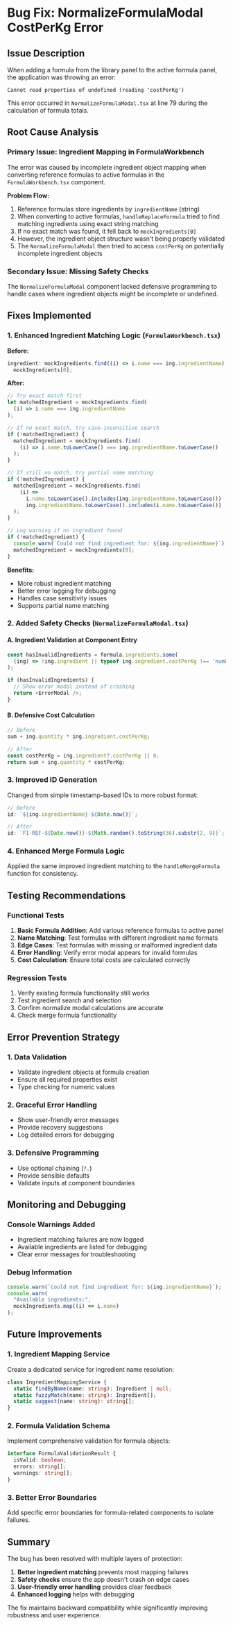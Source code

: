 # Bug Fix: NormalizeFormulaModal CostPerKg Error

## Issue Description

When adding a formula from the library panel to the active formula panel, the application was throwing an error:

```
Cannot read properties of undefined (reading 'costPerKg')
```

This error occurred in `NormalizeFormulaModal.tsx` at line 79 during the calculation of formula totals.

## Root Cause Analysis

### Primary Issue: Ingredient Mapping in FormulaWorkbench

The error was caused by incomplete ingredient object mapping when converting reference formulas to active formulas in the `FormulaWorkbench.tsx` component.

**Problem Flow:**

1. Reference formulas store ingredients by `ingredientName` (string)
2. When converting to active formulas, `handleReplaceFormula` tried to find matching ingredients using exact string matching
3. If no exact match was found, it fell back to `mockIngredients[0]`
4. However, the ingredient object structure wasn't being properly validated
5. The `NormalizeFormulaModal` then tried to access `costPerKg` on potentially incomplete ingredient objects

### Secondary Issue: Missing Safety Checks

The `NormalizeFormulaModal` component lacked defensive programming to handle cases where ingredient objects might be incomplete or undefined.

## Fixes Implemented

### 1. Enhanced Ingredient Matching Logic (`FormulaWorkbench.tsx`)

**Before:**

```typescript
ingredient: mockIngredients.find((i) => i.name === ing.ingredientName) ||
  mockIngredients[0];
```

**After:**

```typescript
// Try exact match first
let matchedIngredient = mockIngredients.find(
  (i) => i.name === ing.ingredientName
);

// If no exact match, try case-insensitive search
if (!matchedIngredient) {
  matchedIngredient = mockIngredients.find(
    (i) => i.name.toLowerCase() === ing.ingredientName.toLowerCase()
  );
}

// If still no match, try partial name matching
if (!matchedIngredient) {
  matchedIngredient = mockIngredients.find(
    (i) =>
      i.name.toLowerCase().includes(ing.ingredientName.toLowerCase()) ||
      ing.ingredientName.toLowerCase().includes(i.name.toLowerCase())
  );
}

// Log warning if no ingredient found
if (!matchedIngredient) {
  console.warn(`Could not find ingredient for: ${ing.ingredientName}`);
  matchedIngredient = mockIngredients[0];
}
```

**Benefits:**

- More robust ingredient matching
- Better error logging for debugging
- Handles case sensitivity issues
- Supports partial name matching

### 2. Added Safety Checks (`NormalizeFormulaModal.tsx`)

#### A. Ingredient Validation at Component Entry

```typescript
const hasInvalidIngredients = formula.ingredients.some(
  (ing) => !ing.ingredient || typeof ing.ingredient.costPerKg !== 'number'
);

if (hasInvalidIngredients) {
  // Show error modal instead of crashing
  return <ErrorModal />;
}
```

#### B. Defensive Cost Calculation

```typescript
// Before
sum + ing.quantity * ing.ingredient.costPerKg;

// After
const costPerKg = ing.ingredient?.costPerKg || 0;
return sum + ing.quantity * costPerKg;
```

### 3. Improved ID Generation

Changed from simple timestamp-based IDs to more robust format:

```typescript
// Before
id: `${ing.ingredientName}-${Date.now()}`;

// After
id: `FI-REF-${Date.now()}-${Math.random().toString(36).substr(2, 9)}`;
```

### 4. Enhanced Merge Formula Logic

Applied the same improved ingredient matching to the `handleMergeFormula` function for consistency.

## Testing Recommendations

### Functional Tests

1. **Basic Formula Addition**: Add various reference formulas to active panel
2. **Name Matching**: Test formulas with different ingredient name formats
3. **Edge Cases**: Test formulas with missing or malformed ingredient data
4. **Error Handling**: Verify error modal appears for invalid formulas
5. **Cost Calculation**: Ensure total costs are calculated correctly

### Regression Tests

1. Verify existing formula functionality still works
2. Test ingredient search and selection
3. Confirm normalize modal calculations are accurate
4. Check merge formula functionality

## Error Prevention Strategy

### 1. Data Validation

- Validate ingredient objects at formula creation
- Ensure all required properties exist
- Type checking for numeric values

### 2. Graceful Error Handling

- Show user-friendly error messages
- Provide recovery suggestions
- Log detailed errors for debugging

### 3. Defensive Programming

- Use optional chaining (`?.`)
- Provide sensible defaults
- Validate inputs at component boundaries

## Monitoring and Debugging

### Console Warnings Added

- Ingredient matching failures are now logged
- Available ingredients are listed for debugging
- Clear error messages for troubleshooting

### Debug Information

```javascript
console.warn(`Could not find ingredient for: ${ing.ingredientName}`);
console.warn(
  "Available ingredients:",
  mockIngredients.map((i) => i.name)
);
```

## Future Improvements

### 1. Ingredient Mapping Service

Create a dedicated service for ingredient name resolution:

```typescript
class IngredientMappingService {
  static findByName(name: string): Ingredient | null;
  static fuzzyMatch(name: string): Ingredient[];
  static suggest(name: string): string[];
}
```

### 2. Formula Validation Schema

Implement comprehensive validation for formula objects:

```typescript
interface FormulaValidationResult {
  isValid: boolean;
  errors: string[];
  warnings: string[];
}
```

### 3. Better Error Boundaries

Add specific error boundaries for formula-related components to isolate failures.

## Summary

The bug has been resolved with multiple layers of protection:

1. **Better ingredient matching** prevents most mapping failures
2. **Safety checks** ensure the app doesn't crash on edge cases
3. **User-friendly error handling** provides clear feedback
4. **Enhanced logging** helps with debugging

The fix maintains backward compatibility while significantly improving robustness and user experience.

